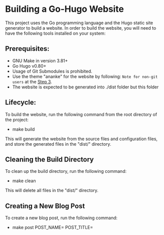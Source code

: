 # Building a Go-Hugo Website

This project uses the Go programming language and the Hugo static site generator to build a website. In order to build the website, you will need to have the following tools installed on your system:

## Prerequisites:

- GNU Make in version 3.81+
- Go Hugo v0.80+
- Usage of Git Submodules is prohibited.
- Use the theme "ananke" for the website by following:
`Note for non-git users` at the
[Step 3](https://docs.edg.io/guides/sites_frameworks/getting_started/hugo).
- The website is expected to be generated into ./dist folder but this folder

## Lifecycle:


To build the website, run the following command from the root directory of the project:

- make build

This will generate the website from the source files and configuration files, and store the generated files in the "dist/" directory.

## Cleaning the Build Directory

To clean up the build directory, run the following command:

- make clean

This will delete all files in the "dist/" directory.

## Creating a New Blog Post
To create a new blog post, run the following command:

- make post POST_NAME=<name of post> POST_TITLE=<title of post>

This will create a new blog post with the specified name and title in the "posts/" directory.

## Help
For more information on the available targets and their usage, run the following command:

- make help

## Create a zip file containing the 'dist/' folder

- package

This will display a list of available targets and a brief description of each one.

## Code Comments

The source code for this project includes comments to provide additional context and information for readers. Please refer to these comments for more information on the inner workings of the code.
